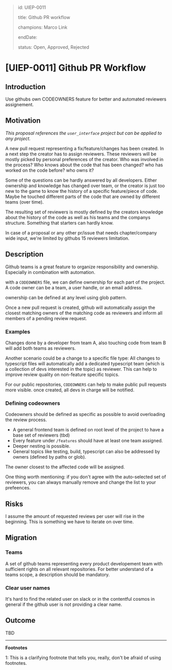 > id: UIEP-0011
>
> title: Github PR workflow
>
> champions: Marco Link
>
> endDate:
>
> status: Open, Approved, Rejected

# [UIEP-0011] Github PR Workflow

<!--
  The sections below are a starting point, but add or remove sections as you see fit. These are the most important sections, but if you are attempting to introduce a new library you may want to discuss different solutions to the problem as well, for example.
  -->

## Introduction

Use githubs own CODEOWNERS feature for better and automated reviewers assignement.

## Motivation

*This proposal references the `user_interface` project but can be applied to any project.* 

A new pull request representing a fix/feature/changes has been created. In a next step the creator has to assign reviewers. These reviewers will be mostly picked by personal preferences of the creator. Who was involved in the process? Who knows about the code that has been changed? who has worked on the code before? who owns it? 

Some of the questions can be hardly answered by all developers. Either ownership and knowledge has changed over team, or the creator is just too new to the game to know the history of a specific feature/piece of code. Maybe he touched different parts of the code that are owned by different teams (over time). 

The resulting set of reviewers is mostly defined by the creators knowledge about the history of the code as well as his teams and the companys structure. Something that starters can hardly know.

In case of a proposal or any other pr/issue that needs chapter/company wide input, we're limited by githubs 15 reviewers limitation.

## Description

Github teams is a great feature to organize responsibility and ownership. 
Especially in combination with automation.

with a `CODEOWNERS` file, we can define ownership for each part of the project. A code owner can be a team, a user handle, or an email address.

ownership can be defined at any level using glob pattern.

Once a new pull request is created, github will automatically assign the closest matching owners of the matching code as reviewers and inform all members of a pending review request. 

### Examples
Changes done by a developer from team A, also touching code from team B will add both teams as reviewers. 

Another scenario could be a change to a specific file type: All changes to typescript files will automatically add a dedicated typescript team (which is a collection of devs interested in the topic) as reviewer. This can help to improve review quality on non-feature specific topics. 

For our public repositories, `CODEOWNERS` can help to make public pull requests more visible. once created, all devs in charge will be notified.

### Defining codeowners
Codeowners should be defined as specific as possible to avoid overloading the review process. 

- A general frontend team is defined on root level of the project to have a base set of reviewers (tbd)
- Every feature under `/features` should have at least one team assigned. 
- Deeper nesting is possible. 
- General topics like testing, build, typescript can also be addressed by owners (defined by paths or glob).

The owner closest to the affected code will be assigned.

One thing worth mentioning: if you don't agree with the auto-selected set of reviewers, you can always manually remove and change the list to your prefeences.

## Risks

I assume the amount of requested reviews per user will rise in the beginning. This is something we have to iterate on over time.  

## Migration

### Teams
A set of github teams representing every product developement team with sufficient rights on all relevant repositories. For better understand of a teams scope, a description should be mandatory.

### Clear user names
It's hard to find the related user on slack or in the contentful cosmos in general  if the github user is not providing a clear name.


## Outcome

<!-- Describe your UIEP outcome briefly, stating if it was approved or rejected, a short summary of the discussions, and any actions or follow up that need to be taken. -->

TBD

---

**Footnotes**

1: This is a clarifying footnote that tells you, really, don't be afraid of using footnotes.
